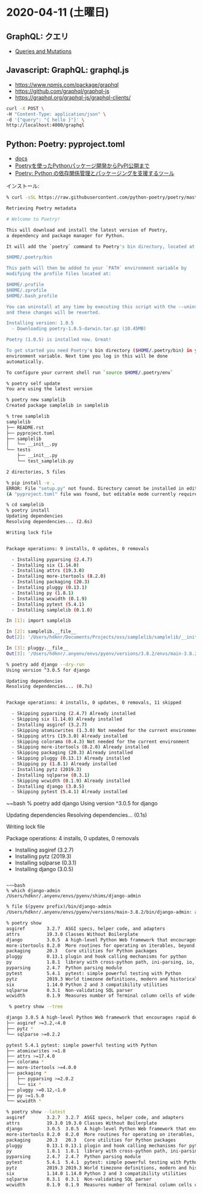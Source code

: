 # 2020-04-11 (土曜日)


## GraphQL: クエリ

- [Queries and Mutations](https://graphql.org/learn/queries/)

## Javascript: GraphQL: graphql.js

- https://www.npmjs.com/package/graphql
- https://github.com/graphql/graphql-js
- https://graphql.org/graphql-js/graphql-clients/

~~~bash
curl -X POST \
-H "Content-Type: application/json" \
-d '{"query": "{ hello }"}' \
http://localhost:4000/graphql
~~~


## Python: Poetry: pyproject.toml

- [docs](https://python-poetry.org/docs/)
- [Poetryを使ったPythonパッケージ開発からPyPI公開まで](https://kk6.hateblo.jp/entry/2018/12/20/124151)
- [Poetry: Python の依存関係管理とパッケージングを支援するツール](https://org-technology.com/posts/python-poetry.html)

インストール:

~~~bash
% curl -sSL https://raw.githubusercontent.com/python-poetry/poetry/master/get-poetry.py | python

Retrieving Poetry metadata

# Welcome to Poetry!

This will download and install the latest version of Poetry,
a dependency and package manager for Python.

It will add the `poetry` command to Poetry's bin directory, located at:

$HOME/.poetry/bin

This path will then be added to your `PATH` environment variable by
modifying the profile files located at:

$HOME/.profile
$HOME/.zprofile
$HOME/.bash_profile

You can uninstall at any time by executing this script with the --uninstall option,
and these changes will be reverted.

Installing version: 1.0.5
  - Downloading poetry-1.0.5-darwin.tar.gz (10.45MB)

Poetry (1.0.5) is installed now. Great!

To get started you need Poetry's bin directory ($HOME/.poetry/bin) in your `PATH`
environment variable. Next time you log in this will be done
automatically.

To configure your current shell run `source $HOME/.poetry/env`
~~~

~~~bash
% poetry self update
You are using the latest version
~~~

~~~bash
% poetry new samplelib
Created package samplelib in samplelib
~~~

~~~bash
% tree samplelib 
samplelib
├── README.rst
├── pyproject.toml
├── samplelib
│   └── __init__.py
└── tests
    ├── __init__.py
    └── test_samplelib.py

2 directories, 5 files
~~~


~~~bash
% pip install -e .
ERROR: File "setup.py" not found. Directory cannot be installed in editable mode: /Users/hdknr/Documents/Projects/oss/samplelib
(A "pyproject.toml" file was found, but editable mode currently requires a setup.py based build.)
~~~

~~~bash
% cd samplelib
% poetry install
Updating dependencies
Resolving dependencies... (2.6s)

Writing lock file


Package operations: 9 installs, 0 updates, 0 removals

  - Installing pyparsing (2.4.7)
  - Installing six (1.14.0)
  - Installing attrs (19.3.0)
  - Installing more-itertools (8.2.0)
  - Installing packaging (20.3)
  - Installing pluggy (0.13.1)
  - Installing py (1.8.1)
  - Installing wcwidth (0.1.9)
  - Installing pytest (5.4.1)
  - Installing samplelib (0.1.0)
~~~

~~~bash
In [1]: import samplelib                                                                                                                                        

In [2]: samplelib.__file__
Out[2]: '/Users/hdknr/Documents/Projects/oss/samplelib/samplelib/__init__.py'

In [3]: pluggy.__file__
Out[3]: '/Users/hdknr/.anyenv/envs/pyenv/versions/3.8.2/envs/main-3.8.2/lib/python3.8/site-packages/pluggy/__init__.py'
~~~


~~~bash
% poetry add django --dry-run
Using version ^3.0.5 for django

Updating dependencies
Resolving dependencies... (0.7s)


Package operations: 4 installs, 0 updates, 0 removals, 11 skipped

  - Skipping pyparsing (2.4.7) Already installed
  - Skipping six (1.14.0) Already installed
  - Installing asgiref (3.2.7)
  - Skipping atomicwrites (1.3.0) Not needed for the current environment
  - Skipping attrs (19.3.0) Already installed
  - Skipping colorama (0.4.3) Not needed for the current environment
  - Skipping more-itertools (8.2.0) Already installed
  - Skipping packaging (20.3) Already installed
  - Skipping pluggy (0.13.1) Already installed
  - Skipping py (1.8.1) Already installed
  - Installing pytz (2019.3)
  - Installing sqlparse (0.3.1)
  - Skipping wcwidth (0.1.9) Already installed
  - Installing django (3.0.5)
  - Skipping pytest (5.4.1) Already installed
~~~

~~bash
% poetry add django
Using version ^3.0.5 for django

Updating dependencies
Resolving dependencies... (0.1s)

Writing lock file


Package operations: 4 installs, 0 updates, 0 removals

  - Installing asgiref (3.2.7)
  - Installing pytz (2019.3)
  - Installing sqlparse (0.3.1)
  - Installing django (3.0.5)
~~~

~~~bash
% which django-admin
/Users/hdknr/.anyenv/envs/pyenv/shims/django-admin
~~~

~~~bash
% file $(pyenv prefix)/bin/django-admin
/Users/hdknr/.anyenv/envs/pyenv/versions/main-3.8.2/bin/django-admin: a /Users/hdknr/.anyenv/envs/pyenv/versions/3.8.2/envs/main-3.8.2/bin/python3.8 script text executable, ASCII text
~~~

~~~bash
% poetry show
asgiref        3.2.7  ASGI specs, helper code, and adapters
attrs          19.3.0 Classes Without Boilerplate
django         3.0.5  A high-level Python Web framework that encourages rapid development and clean, pragmatic design.
more-itertools 8.2.0  More routines for operating on iterables, beyond itertools
packaging      20.3   Core utilities for Python packages
pluggy         0.13.1 plugin and hook calling mechanisms for python
py             1.8.1  library with cross-python path, ini-parsing, io, code, log facilities
pyparsing      2.4.7  Python parsing module
pytest         5.4.1  pytest: simple powerful testing with Python
pytz           2019.3 World timezone definitions, modern and historical
six            1.14.0 Python 2 and 3 compatibility utilities
sqlparse       0.3.1  Non-validating SQL parser
wcwidth        0.1.9  Measures number of Terminal column cells of wide-character codes
~~~

~~~bash
 % poetry show --tree

django 3.0.5 A high-level Python Web framework that encourages rapid development and clean, pragmatic design.
├── asgiref >=3.2,<4.0
├── pytz *
└── sqlparse >=0.2.2

pytest 5.4.1 pytest: simple powerful testing with Python
├── atomicwrites >=1.0
├── attrs >=17.4.0
├── colorama *
├── more-itertools >=4.0.0
├── packaging *
│   ├── pyparsing >=2.0.2 
│   └── six * 
├── pluggy >=0.12,<1.0
├── py >=1.5.0
└── wcwidth *
~~~

~~~bash
% poetry show --latest
asgiref        3.2.7  3.2.7  ASGI specs, helper code, and adapters
attrs          19.3.0 19.3.0 Classes Without Boilerplate
django         3.0.5  3.0.5  A high-level Python Web framework that encourages rapid development and clean, pragmatic design.
more-itertools 8.2.0  8.2.0  More routines for operating on iterables, beyond itertools
packaging      20.3   20.3   Core utilities for Python packages
pluggy         0.13.1 0.13.1 plugin and hook calling mechanisms for python
py             1.8.1  1.8.1  library with cross-python path, ini-parsing, io, code, log facilities
pyparsing      2.4.7  2.4.7  Python parsing module
pytest         5.4.1  5.4.1  pytest: simple powerful testing with Python
pytz           2019.3 2019.3 World timezone definitions, modern and historical
six            1.14.0 1.14.0 Python 2 and 3 compatibility utilities
sqlparse       0.3.1  0.3.1  Non-validating SQL parser
wcwidth        0.1.9  0.1.9  Measures number of Terminal column cells of wide-character codes
~~~
